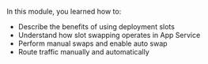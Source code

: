 
In this module, you learned how to:

* Describe the benefits of using deployment slots
* Understand how slot swapping operates in App Service
* Perform manual swaps and enable auto swap
* Route traffic manually and automatically
